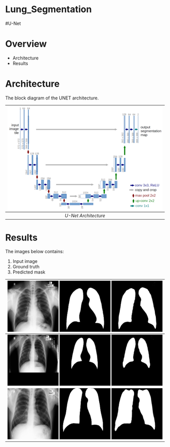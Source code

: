 # Lung_Segmentation

#U-Net

# Overview
- Architecture
- Results

# Architecture
The block diagram of the UNET architecture.

| ![U-Net Architecture](u-net-architecture.png) |
| :--: |
| *U-Net Architecture* |

# Results
The images below contains:
1. Input image
2. Ground truth 
3. Predicted mask

| ![](Result1.png) |
| :--: |
| ![](Result2.png) |
| ![](Result3.png) |
